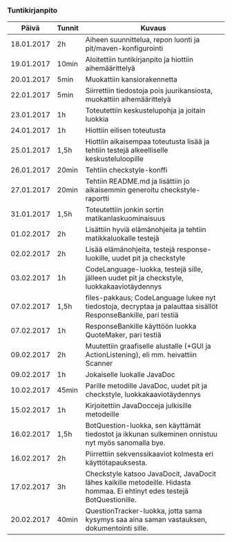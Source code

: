 ### Tuntikirjanpito
Päivä | Tunnit | Kuvaus
--------------- | ----- | ------
18.01.2017 | 2h | Aiheen suunnittelua, repon luonti ja pit/maven-konfigurointi
19.01.2017 | 10min | Aloitettiin tuntikirjanpito ja hiottiin aihemäärittelyä
20.01.2017 | 5min | Muokattiin kansiorakennetta
22.01.2017 | 5min | Siirrettiin tiedostoja pois juurikansiosta, muokattiin aihemäärittelyä
23.01.2017 | 1h | Toteutettiin keskustelupohja ja joitain luokkia
24.01.2017 | 1h | Hiottiin eilisen toteutusta
25.01.2017 | 1,5h | Hiottiin aikaisempaa toteutusta lisää ja tehtiin testejä alkeelliselle keskusteluloopille
26.01.2017 | 20min | Tehtiin checkstyle-konffi
27.01.2017 | 20min | Tehtiin README.md ja lisättiin jo aikaisemmin generoitu checkstyle-raportti
31.01.2017 | 1,5h | Toteutettiin jonkin sortin matikanlaskuominaisuus
01.02.2017 | 2h | Lisättiin hyviä elämänohjeita ja tehtiin matikkaluokalle testejä
02.02.2017 | 2h | Lisää elämänohjeita, testejä response-luokille, uudet pit ja checkstyle
03.02.2017 | 1h | CodeLanguage-luokka, testejä sille, jälleen uudet pit ja checkstyle, luokkakaaviotäydennys
07.02.2017 | 1,5h | files-pakkaus; CodeLanguage lukee nyt tiedostoja, decryptaa ja palauttaa sisällöt ResponseBankille, pari testiä
07.02.2017 | 1h | ResponseBankille käyttöön luokka QuoteMaker, pari testiä
09.02.2017 | 2h | Muutettiin graafiselle alustalle (+GUI ja ActionListening), eli mm. heivattiin Scanner
09.02.2017 | 1h | Jokaiselle luokalle JavaDoc
10.02.2017 | 45min | Parille metodille JavaDoc, uudet pit ja checkstyle, luokkakaaviotäydennys
15.02.2017 | 1h | Kirjoitettiin JavaDocceja julkisille metodeille
16.02.2017 | 1,5h | BotQuestion-luokka, sen käyttämät tiedostot ja ikkunan sulkeminen onnistuu nyt myös sanomalla bye.
16.02.2017 | 2h | Piirrettiin sekvenssikaaviot kolmesta eri käyttötapauksesta.
17.02.2017 | 3h | Checkstyle katsoo JavaDocit, JavaDocit lähes kaikille metodeille. Hidasta hommaa. Ei ehtinyt edes testejä BotQuestionille.
20.02.2017 | 40min | QuestionTracker-luokka, jotta sama kysymys saa aina saman vastauksen, dokumentointi sille.
